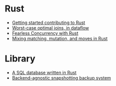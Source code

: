 Rust
====
* [Getting started contributing to Rust](http://kmcallister.github.io/talks/rust/2015-contributing-to-rust/slides.html)
* [Worst-case optimal joins, in dataflow](http://www.frankmcsherry.org/dataflow/relational/join/2015/04/11/genericjoin.html)
* [Fearless Concurrency with Rust](http://blog.rust-lang.org/2015/04/10/Fearless-Concurrency.html)
* [Mixing matching, mutation, and moves in Rust](http://blog.rust-lang.org/2015/04/17/Enums-match-mutation-and-moves.html)

# Library
* [A SQL database written in Rust](https://github.com/nukep/llamadb/)
* [Backend-agnostic snapshotting backup system](https://github.com/google/hat-backup)